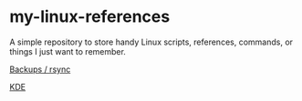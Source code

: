 # my-linux-references
A simple repository to store handy Linux scripts, references, commands, or things I just want to remember.

[Backups / rsync](pages/BackupsAndRsync.md)

[KDE](pages/KDE.md)
